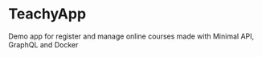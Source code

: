 # TeachyApp
Demo app for register and manage online courses made with Minimal API, GraphQL and Docker
